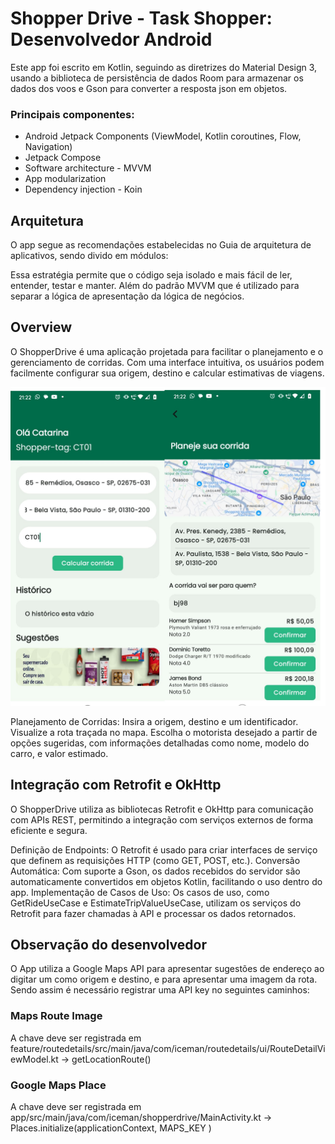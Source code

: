 # Shopper Drive - Task Shopper: Desenvolvedor Android

Este app foi escrito em Kotlin, seguindo as diretrizes do Material Design 3, usando a biblioteca de persistência de dados Room para armazenar os dados dos voos e Gson para converter a resposta json em objetos.

### Principais componentes:

* Android Jetpack Components (ViewModel, Kotlin coroutines, Flow, Navigation)
* Jetpack Compose
* Software architecture - MVVM 
* App modularization
* Dependency injection - Koin
 
## Arquitetura

O app segue as recomendações estabelecidas no Guia de arquitetura de aplicativos, sendo divido em módulos:

Essa estratégia permite que o código seja isolado e mais fácil de ler, entender, testar e manter. Além do padrão MVVM  que é utilizado para separar a lógica de apresentação da lógica de negócios.
  
## Overview

O ShopperDrive é uma aplicação projetada para facilitar o planejamento e o gerenciamento de corridas. Com uma interface intuitiva, os usuários podem facilmente configurar sua origem, destino e calcular estimativas de viagens. 

<img src="screenshot.png" alt="screens image"/>

Planejamento de Corridas:
Insira a origem, destino e um identificador.
Visualize a rota traçada no mapa.
Escolha o motorista desejado a partir de opções sugeridas, com informações detalhadas como nome, modelo do carro, e valor estimado.


## Integração com Retrofit e OkHttp

O ShopperDrive utiliza as bibliotecas Retrofit e OkHttp para comunicação com APIs REST, permitindo a integração com serviços externos de forma eficiente e segura.

Definição de Endpoints: O Retrofit é usado para criar interfaces de serviço que definem as requisições HTTP (como GET, POST, etc.).
Conversão Automática: Com suporte a Gson, os dados recebidos do servidor são automaticamente convertidos em objetos Kotlin, facilitando o uso dentro do app.
Implementação de Casos de Uso: Os casos de uso, como GetRideUseCase e EstimateTripValueUseCase, utilizam os serviços do Retrofit para fazer chamadas à API e processar os dados retornados.

## Observação do desenvolvedor
O App utiliza a Google Maps API para apresentar sugestões de endereço ao digitar um como origem e destino, e para apresentar uma imagem da rota. Sendo assim é necessário registrar uma API key no seguintes caminhos:

### Maps Route Image

A chave deve ser registrada em feature/routedetails/src/main/java/com/iceman/routedetails/ui/RouteDetailViewModel.kt -> getLocationRoute()

### Google Maps Place
A chave deve ser registrada em app/src/main/java/com/iceman/shopperdrive/MainActivity.kt -> Places.initialize(applicationContext, MAPS_KEY )


